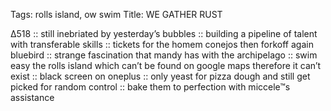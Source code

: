 Tags: rolls island, ow swim
Title: WE GATHER RUST
  
∆518 :: still inebriated by yesterday’s bubbles :: building a pipeline of talent with transferable skills :: tickets for the homem conejos then forkoff again bluebird :: strange fascination that mandy has with the archipelago :: swim easy the rolls island which can’t be found on google maps therefore it can’t exist :: black screen on oneplus :: only yeast for pizza dough and still get picked for random control :: bake them to perfection with miccele™s assistance